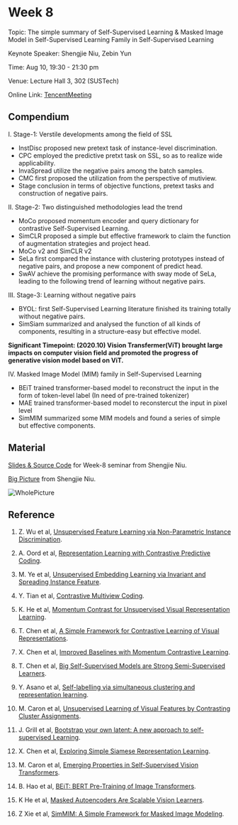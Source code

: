 # Week 8

Topic: The simple summary of Self-Supervised Learning & Masked Image Model in Self-Supervised Learning Family in Self-Supervised Learning

Keynote Speaker: Shengjie Niu, Zebin Yun

Time: Aug 10, 19:30 - 21:30 pm

Venue: Lecture Hall 3, 302 (SUSTech)

Online Link: [TencentMeeting](https://meeting.tencent.com/dm/ciI4lpALLhxz)

## Compendium

I. Stage-1: Verstile developments among the field of SSL

- InstDisc proposed new pretext task of instance-level discrimination.
- CPC employed the predictive pretxt task on SSL, so as to realize wide applicability.
- InvaSpread utilize the negative pairs among the batch samples.
- CMC first proposed the utilization from the perspective of mutiview.
- Stage conclusion in terms of objective functions, pretext tasks and construction of negative pairs.

II. Stage-2: Two distinguished methodologies lead the trend

- MoCo proposed momentum encoder and query dictionary for contrastive Self-Supervised Learning.
- SimCLR proposed a simple but effective framework to claim the function of augmentation strategies and project head.
- MoCo v2 and SimCLR v2
- SeLa first compared the instance with clustering prototypes instead of negative pairs, and propose a new component of predict head.
- SwAV achieve the promising performance with sway mode of SeLa, leading to the following trend of learning without negative pairs.

III. Stage-3: Learning without negative pairs

- BYOL: first Self-Supervised Learning literature finished its training totally without negative pairs.
- SimSiam summarized and analysed the function of all kinds of components, resulting in a structure-easy but effective model.

**Significant Timepoint: (2020.10) Vision Transfermer(ViT) brought large impacts on computer vision field and promoted the progress of generative vision model based on ViT.**

IV. Masked Image Model (MIM) family in Self-Supervised Learning

- BEiT trained transformer-based model to reconstruct the input in the form of token-level label (In need of pre-trained tokenizer)
- MAE trained transformer-based model to reconstercut the input in pixel level
- SimMIM summarized some MIM models and found a series of simple but effective components.

## Material

[Slides & Source Code](https://www.overleaf.com/read/dshmrcjjvyfk) for Week-8 seminar from Shengjie Niu.

[Big Picture](https://nbviewer.org/github/niusj03/23summer/blob/master/content/docs/pdfs/BigP.pdf) from Shengjie Niu.

![WholePicture](https://github.com/niusj03/23summer/blob/master/data/Figure.JPG)



## Reference

1. Z. Wu et al, [Unsupervised Feature Learning via Non-Parametric Instance Discrimination](https://arxiv.org/pdf/1805.01978.pdf).

2. A. Oord et al, [Representation Learning with Contrastive Predictive Coding](https://arxiv.org/abs/1807.03748).

3. M. Ye et al, [Unsupervised Embedding Learning via Invariant and Spreading Instance Feature](https://arxiv.org/abs/1904.03436).

4. Y. Tian et al, [Contrastive Multiview Coding](https://arxiv.org/abs/1906.05849).

5. K. He et al, [Momentum Contrast for Unsupervised Visual Representation Learning](https://arxiv.org/abs/1911.05722).

6. T. Chen et al, [A Simple Framework for Contrastive Learning of Visual Representations](https://arxiv.org/abs/2002.05709).

7. X. Chen et al, [Improved Baselines with Momentum Contrastive Learning](https://arxiv.org/abs/2003.04297).

8. T. Chen et al, [Big Self-Supervised Models are Strong Semi-Supervised Learners](https://arxiv.org/abs/2006.10029).

9. Y. Asano et al, [Self-labelling via simultaneous clustering and representation learning](https://arxiv.org/abs/1911.05371).

10. M. Caron et al, [Unsupervised Learning of Visual Features by Contrasting Cluster Assignments](https://arxiv.org/abs/2006.09882).

11. J. Grill et al, [Bootstrap your own latent: A new approach to self-supervised Learning](https://arxiv.org/abs/2006.07733).

12. X. Chen et al, [Exploring Simple Siamese Representation Learning](https://arxiv.org/abs/2011.10566).

13. M. Caron et al, [Emerging Properties in Self-Supervised Vision Transformers](https://arxiv.org/abs/2104.14294).

14. B. Hao et al, [BEiT: BERT Pre-Training of Image Transformers](https://arxiv.org/abs/2106.08254).

15. K He et al, [Masked Autoencoders Are Scalable Vision Learners](https://arxiv.org/abs/2111.06377).

16. Z Xie et al, [SimMIM: A Simple Framework for Masked Image Modeling](https://arxiv.org/abs/2111.09886).